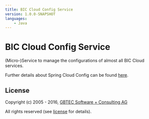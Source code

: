 ```yaml
---
title: BIC Cloud Config Service
version: 1.0.0-SNAPSHOT
languages:
    - Java
---
```


# BIC Cloud Config Service

(Micro-)Service to manage the configurations of almost all BIC Cloud services.

Further details about Spring Cloud Config can be found [here](http://cloud.spring.io/spring-cloud-static/spring-cloud.html#_spring_cloud_config).

## License

Copyright (c) 2005 - 2016, [GBTEC Software + Consulting AG](http://www.gbtec.de)

All rights reserved (see [license](./LICENSE.txt) for details).
